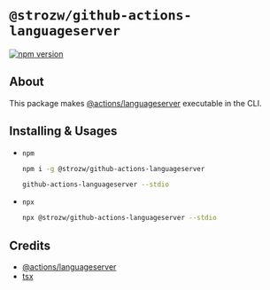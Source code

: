 # `@strozw/github-actions-languageserver`

[![npm version](https://badge.fury.io/js/@strozw%2Fgithub-actions-languageserver.svg)](https://badge.fury.io/js/@strozw%2Fgithub-actions-languageserver)

## About

This package makes [@actions/languageserver](https://github.com/actions/languageservices/tree/main/languageserver) executable in the CLI.

## Installing & Usages

- `npm`
  ```sh
  npm i -g @strozw/github-actions-languageserver
  ```
  ```sh
  github-actions-languageserver --stdio
  ```
- `npx`
  ```sh
  npx @strozw/github-actions-languageserver --stdio
  ```

## Credits

- [@actions/languageserver](https://github.com/actions/languageservices/tree/main/languageserver)
- [tsx](https://github.com/esbuild-kit/tsx)
